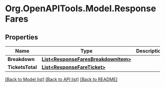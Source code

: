 # Org.OpenAPITools.Model.ResponseFares

## Properties

Name | Type | Description | Notes
------------ | ------------- | ------------- | -------------
**Breakdown** | [**List&lt;ResponseFaresBreakdownItem&gt;**](ResponseFaresBreakdownItem.md) |  | 
**TicketsTotal** | [**List&lt;ResponseFareTicket&gt;**](ResponseFareTicket.md) |  | 

[[Back to Model list]](../README.md#documentation-for-models) [[Back to API list]](../README.md#documentation-for-api-endpoints) [[Back to README]](../README.md)


